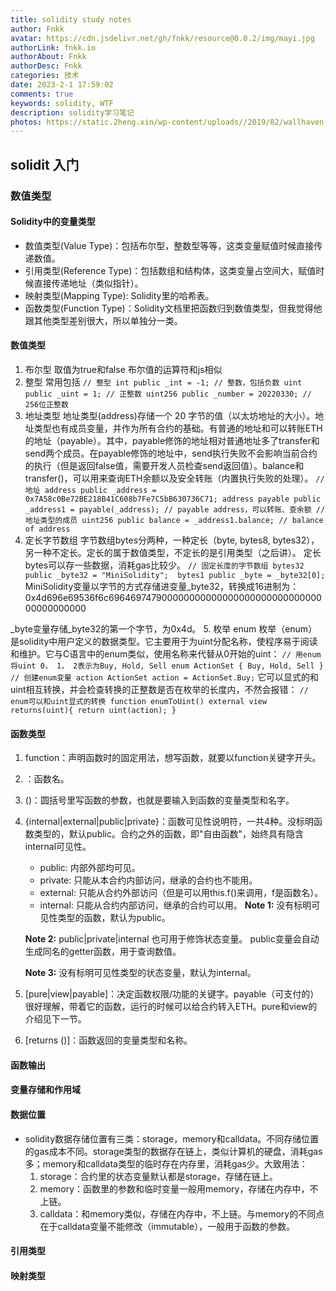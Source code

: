 ```yaml
---
title: solidity study notes
author: Fnkk
avatar: https://cdn.jsdelivr.net/gh/fnkk/resource@0.0.2/img/mayi.jpg
authorLink: fnkk.io
authorAbout: Fnkk
authorDesc: Fnkk
categories: 技术
date: 2023-2-1 17:59:02
comments: true
keywords: solidity, WTF
description: solidity学习笔记
photos: https://static.2heng.xin/wp-content/uploads//2019/02/wallhaven-672007-1-1024x576.png
---
```

## solidit 入门
### 数值类型
#### Solidity中的变量类型
- 数值类型(Value Type)：包括布尔型，整数型等等，这类变量赋值时候直接传递数值。
- 引用类型(Reference Type)：包括数组和结构体，这类变量占空间大，赋值时候直接传递地址（类似指针）。
- 映射类型(Mapping Type): Solidity里的哈希表。
- 函数类型(Function Type)：Solidity文档里把函数归到数值类型，但我觉得他跟其他类型差别很大，所以单独分一类。
#### 数值类型
1. 布尔型
取值为true和false
布尔值的运算符和js相似
2. 整型
常用包括
``
// 整型
    int public _int = -1; // 整数，包括负数
    uint public _uint = 1; // 正整数
    uint256 public _number = 20220330; // 256位正整数
``
3. 地址类型
地址类型(address)存储一个 20 字节的值（以太坊地址的大小）。地址类型也有成员变量，并作为所有合约的基础。有普通的地址和可以转账ETH的地址（payable）。其中，payable修饰的地址相对普通地址多了transfer和send两个成员。在payable修饰的地址中，send执行失败不会影响当前合约的执行（但是返回false值，需要开发人员检查send返回值）。balance和transfer()，可以用来查询ETH余额以及安全转账（内置执行失败的处理）。
``
    // 地址
    address public _address = 0x7A58c0Be72BE218B41C608b7Fe7C5bB630736C71;
    address payable public _address1 = payable(_address); // payable address，可以转账、查余额
    // 地址类型的成员
    uint256 public balance = _address1.balance; // balance of address
``
4. 定长字节数组
字节数组bytes分两种，一种定长（byte, bytes8, bytes32），另一种不定长。定长的属于数值类型，不定长的是引用类型（之后讲）。 定长bytes可以存一些数据，消耗gas比较少。
``
    // 固定长度的字节数组
    bytes32 public _byte32 = "MiniSolidity"; 
    bytes1 public _byte = _byte32[0]; 
``
MiniSolidity变量以字节的方式存储进变量_byte32，转换成16进制为：0x4d696e69536f6c69646974790000000000000000000000000000000000000000

_byte变量存储_byte32的第一个字节，为0x4d。
5. 枚举 enum
枚举（enum）是solidity中用户定义的数据类型。它主要用于为uint分配名称，使程序易于阅读和维护。它与C语言中的enum类似，使用名称来代替从0开始的uint：
``
    // 用enum将uint 0， 1， 2表示为Buy, Hold, Sell
    enum ActionSet { Buy, Hold, Sell }
    // 创建enum变量 action
    ActionSet action = ActionSet.Buy;
``
它可以显式的和uint相互转换，并会检查转换的正整数是否在枚举的长度内，不然会报错：
``
    // enum可以和uint显式的转换
    function enumToUint() external view returns(uint){
        return uint(action);
    }
``
#### 函数类型
1. function：声明函数时的固定用法，想写函数，就要以function关键字开头。

2. <function name>：函数名。

3. (<parameter types>)：圆括号里写函数的参数，也就是要输入到函数的变量类型和名字。

4. {internal|external|public|private}：函数可见性说明符，一共4种。没标明函数类型的，默认public。合约之外的函数，即"自由函数"，始终具有隐含internal可见性。

    - public: 内部外部均可见。
    - private: 只能从本合约内部访问，继承的合约也不能用。
    - external: 只能从合约外部访问（但是可以用this.f()来调用，f是函数名）。
    - internal: 只能从合约内部访问，继承的合约可以用。
    **Note 1:** 没有标明可见性类型的函数，默认为public。

    **Note 2:** public|private|internal 也可用于修饰状态变量。 public变量会自动生成同名的getter函数，用于查询数值。

    **Note 3:** 没有标明可见性类型的状态变量，默认为internal。

5. [pure|view|payable]：决定函数权限/功能的关键字。payable（可支付的）很好理解，带着它的函数，运行的时候可以给合约转入ETH。pure和view的介绍见下一节。

6. [returns ()]：函数返回的变量类型和名称。
#### 函数输出
#### 变量存储和作用域
#### 数据位置
- solidity数据存储位置有三类：storage，memory和calldata。不同存储位置的gas成本不同。storage类型的数据存在链上，类似计算机的硬盘，消耗gas多；memory和calldata类型的临时存在内存里，消耗gas少。大致用法：
    1. storage：合约里的状态变量默认都是storage，存储在链上。
    2. memory：函数里的参数和临时变量一般用memory，存储在内存中，不上链。
    3. calldata：和memory类似，存储在内存中，不上链。与memory的不同点在于calldata变量不能修改（immutable），一般用于函数的参数。
#### 引用类型

#### 映射类型
